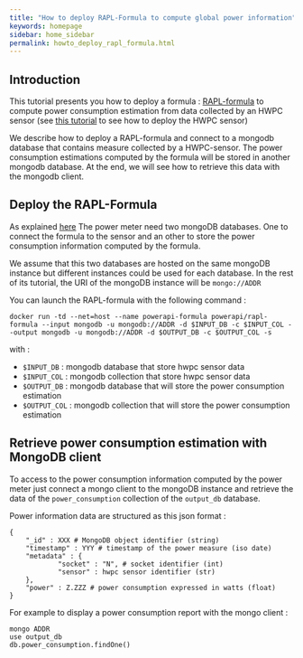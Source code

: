 ```yaml
---
title: "How to deploy RAPL-Formula to compute global power information"
keywords: homepage
sidebar: home_sidebar 
permalink: howto_deploy_rapl_formula.html
---
```


## Introduction

This tutorial presents you how to deploy a formula : [RAPL-formula](rapl.html) to
compute power consumption estimation from data collected by an HWPC sensor (see
[this tutorial](howto_deploy_hwpc_sensor.html) to see how to deploy the HWPC sensor)

We describe how to deploy a RAPL-formula and connect to a mongodb database that
contains measure collected by a HWPC-sensor. The power consumption estimations
computed by the formula will be stored in another mongodb database. At the end,
we will see how to retrieve this data with the mongodb client.

## Deploy the RAPL-Formula

As explained [here](powerapi_howitworks.html#power-meter-architecture) The power
meter need two mongoDB databases. One to connect the formula to the sensor and
an other to store the power consumption information computed by the formula.

We assume that this two databases are hosted on the same mongoDB instance but
different instances could be used for each database. In the rest of its
tutorial, the URI of the mongoDB instance will be `mongo://ADDR`

You can launch the RAPL-formula with the following command : 

	docker run -td --net=host --name powerapi-formula powerapi/rapl-formula --input mongodb -u mongodb://ADDR -d $INPUT_DB -c $INPUT_COL --output mongodb -u mongodb://ADDR -d $OUTPUT_DB -c $OUTPUT_COL -s
	
with : 

- `$INPUT_DB` : mongodb database that store hwpc sensor data
- `$INPUT_COL` : mongodb collection that store hwpc sensor data
- `$OUTPUT_DB` : mongodb database that will store the power consumption estimation
- `$OUTPUT_COL`	: mongodb collection that will store the power consumption estimation

## Retrieve power consumption estimation with MongoDB client 

To access to the power consumption information computed by the power meter just
connect a mongo client to the mongoDB instance and retrieve the data of the
`power_consumption` collection of the `output_db` database.

Power information data are structured as this json format : 

	{
        "_id" : XXX # MongoDB object identifier (string)
        "timestamp" : YYY # timestamp of the power measure (iso date)
        "metadata" : {
                "socket" : "N", # socket identifier (int)
				"sensor" : hwpc sensor identifier (str)
        },
        "power" : Z.ZZZ # power consumption expressed in watts (float)
	}
	
For example to display a power consumption report with the mongo client :

	mongo ADDR
	use output_db
	db.power_consumption.findOne()
